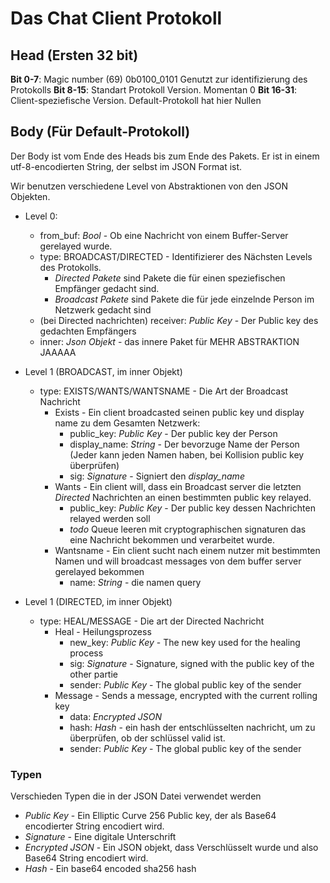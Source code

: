 # Das Chat Client Protokoll
## Head (Ersten 32 bit)
**Bit 0-7**: Magic number (69) 0b0100_0101
    Genutzt zur identifizierung des Protokolls
**Bit 8-15**: Standart Protokoll Version. Momentan 0
**Bit 16-31**: Client-speziefische Version. Default-Protokoll hat hier Nullen

## Body (Für Default-Protokoll)
Der Body ist vom Ende des Heads bis zum Ende des Pakets. Er ist in einem utf-8-encodierten String, der selbst im JSON Format ist.

Wir benutzen verschiedene Level von Abstraktionen von den JSON Objekten.



- Level 0:
    - from_buf: *Bool* - Ob eine Nachricht von einem Buffer-Server gerelayed wurde.
    - type: BROADCAST/DIRECTED - Identifizierer des Nächsten Levels des Protokolls.
        - *Directed Pakete* sind Pakete die für einen speziefischen Empfänger gedacht sind.
        - *Broadcast Pakete* sind Pakete die für jede einzelnde Person im Netzwerk gedacht sind
    - (bei Directed nachrichten) receiver: *Public Key* - Der Public key des gedachten Empfängers
    - inner: *Json Objekt* - das innere Paket für MEHR ABSTRAKTION JAAAAA

- Level 1 (BROADCAST, im inner Objekt)
    - type: EXISTS/WANTS/WANTSNAME - Die Art der Broadcast Nachricht
        - Exists - Ein client broadcasted seinen public key und display name zu dem Gesamten Netzwerk:
            - public_key: *Public Key* - Der public key der Person
            - display_name: *String* - Der bevorzuge Name der Person (Jeder kann jeden Namen haben, bei Kollision public key überprüfen)
            - sig: *Signature* - Signiert den *display_name*
        - Wants - Ein client will, dass ein Broadcast server die letzten *Directed* Nachrichten an einen bestimmten public key relayed.
            - public_key: *Public Key* - Der public key dessen Nachrichten relayed werden soll
            - *todo* Queue leeren mit cryptographischen signaturen das eine Nachricht bekommen und verarbeitet wurde.
        - Wantsname - Ein client sucht nach einem nutzer mit bestimmten Namen und will broadcast messages von dem buffer server gerelayed bekommen
            - name: *String* - die namen query

- Level 1 (DIRECTED, im inner Objekt)
    - type: HEAL/MESSAGE - Die art der Directed Nachricht
        - Heal - Heilungsprozess
            - new_key: *Public Key* - The new key used for the healing process
            - sig: *Signature* - Signature, signed with the public key of the other partie
            - sender: *Public Key* - The global public key of the sender
        - Message - Sends a message, encrypted with the current rolling key
            - data: *Encrypted JSON*
            - hash: *Hash* - ein hash der entschlüsselten nachricht, um zu überprüfen, ob der schlüssel valid ist.
            - sender: *Public Key* - The global public key of the sender



### Typen
Verschieden Typen die in der JSON Datei verwendet werden
- *Public Key* - Ein Elliptic Curve 256 Public key, der als Base64 encodierter String encodiert wird.
- *Signature* - Eine digitale Unterschrift
- *Encrypted JSON* - Ein JSON objekt, dass Verschlüsselt wurde und also Base64 String encodiert wird.
- *Hash* - Ein base64 encoded sha256 hash